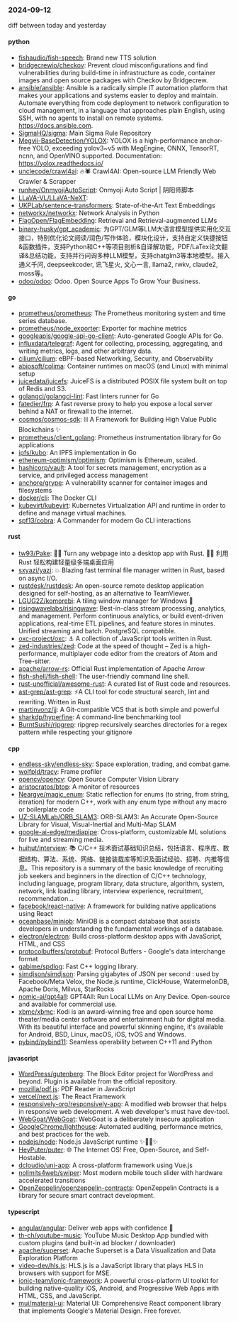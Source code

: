 ### 2024-09-12
diff between today and yesterday

#### python
* [fishaudio/fish-speech](https://github.com/fishaudio/fish-speech): Brand new TTS solution
* [bridgecrewio/checkov](https://github.com/bridgecrewio/checkov): Prevent cloud misconfigurations and find vulnerabilities during build-time in infrastructure as code, container images and open source packages with Checkov by Bridgecrew.
* [ansible/ansible](https://github.com/ansible/ansible): Ansible is a radically simple IT automation platform that makes your applications and systems easier to deploy and maintain. Automate everything from code deployment to network configuration to cloud management, in a language that approaches plain English, using SSH, with no agents to install on remote systems. https://docs.ansible.com.
* [SigmaHQ/sigma](https://github.com/SigmaHQ/sigma): Main Sigma Rule Repository
* [Megvii-BaseDetection/YOLOX](https://github.com/Megvii-BaseDetection/YOLOX): YOLOX is a high-performance anchor-free YOLO, exceeding yolov3~v5 with MegEngine, ONNX, TensorRT, ncnn, and OpenVINO supported. Documentation: https://yolox.readthedocs.io/
* [unclecode/crawl4ai](https://github.com/unclecode/crawl4ai): 🔥🕷️ Crawl4AI: Open-source LLM Friendly Web Crawler & Scrapper
* [runhey/OnmyojiAutoScript](https://github.com/runhey/OnmyojiAutoScript): Onmyoji Auto Script | 阴阳师脚本
* [LLaVA-VL/LLaVA-NeXT](https://github.com/LLaVA-VL/LLaVA-NeXT): 
* [UKPLab/sentence-transformers](https://github.com/UKPLab/sentence-transformers): State-of-the-Art Text Embeddings
* [networkx/networkx](https://github.com/networkx/networkx): Network Analysis in Python
* [FlagOpen/FlagEmbedding](https://github.com/FlagOpen/FlagEmbedding): Retrieval and Retrieval-augmented LLMs
* [binary-husky/gpt_academic](https://github.com/binary-husky/gpt_academic): 为GPT/GLM等LLM大语言模型提供实用化交互接口，特别优化论文阅读/润色/写作体验，模块化设计，支持自定义快捷按钮&函数插件，支持Python和C++等项目剖析&自译解功能，PDF/LaTex论文翻译&总结功能，支持并行问询多种LLM模型，支持chatglm3等本地模型。接入通义千问, deepseekcoder, 讯飞星火, 文心一言, llama2, rwkv, claude2, moss等。
* [odoo/odoo](https://github.com/odoo/odoo): Odoo. Open Source Apps To Grow Your Business.

#### go
* [prometheus/prometheus](https://github.com/prometheus/prometheus): The Prometheus monitoring system and time series database.
* [prometheus/node_exporter](https://github.com/prometheus/node_exporter): Exporter for machine metrics
* [googleapis/google-api-go-client](https://github.com/googleapis/google-api-go-client): Auto-generated Google APIs for Go.
* [influxdata/telegraf](https://github.com/influxdata/telegraf): Agent for collecting, processing, aggregating, and writing metrics, logs, and other arbitrary data.
* [cilium/cilium](https://github.com/cilium/cilium): eBPF-based Networking, Security, and Observability
* [abiosoft/colima](https://github.com/abiosoft/colima): Container runtimes on macOS (and Linux) with minimal setup
* [juicedata/juicefs](https://github.com/juicedata/juicefs): JuiceFS is a distributed POSIX file system built on top of Redis and S3.
* [golangci/golangci-lint](https://github.com/golangci/golangci-lint): Fast linters runner for Go
* [fatedier/frp](https://github.com/fatedier/frp): A fast reverse proxy to help you expose a local server behind a NAT or firewall to the internet.
* [cosmos/cosmos-sdk](https://github.com/cosmos/cosmos-sdk): ⛓️ A Framework for Building High Value Public Blockchains ✨
* [prometheus/client_golang](https://github.com/prometheus/client_golang): Prometheus instrumentation library for Go applications
* [ipfs/kubo](https://github.com/ipfs/kubo): An IPFS implementation in Go
* [ethereum-optimism/optimism](https://github.com/ethereum-optimism/optimism): Optimism is Ethereum, scaled.
* [hashicorp/vault](https://github.com/hashicorp/vault): A tool for secrets management, encryption as a service, and privileged access management
* [anchore/grype](https://github.com/anchore/grype): A vulnerability scanner for container images and filesystems
* [docker/cli](https://github.com/docker/cli): The Docker CLI
* [kubevirt/kubevirt](https://github.com/kubevirt/kubevirt): Kubernetes Virtualization API and runtime in order to define and manage virtual machines.
* [spf13/cobra](https://github.com/spf13/cobra): A Commander for modern Go CLI interactions

#### rust
* [tw93/Pake](https://github.com/tw93/Pake): 🤱🏻 Turn any webpage into a desktop app with Rust. 🤱🏻 利用 Rust 轻松构建轻量级多端桌面应用
* [sxyazi/yazi](https://github.com/sxyazi/yazi): 💥 Blazing fast terminal file manager written in Rust, based on async I/O.
* [rustdesk/rustdesk](https://github.com/rustdesk/rustdesk): An open-source remote desktop application designed for self-hosting, as an alternative to TeamViewer.
* [LGUG2Z/komorebi](https://github.com/LGUG2Z/komorebi): A tiling window manager for Windows 🍉
* [risingwavelabs/risingwave](https://github.com/risingwavelabs/risingwave): Best-in-class stream processing, analytics, and management. Perform continuous analytics, or build event-driven applications, real-time ETL pipelines, and feature stores in minutes. Unified streaming and batch. PostgreSQL compatible.
* [oxc-project/oxc](https://github.com/oxc-project/oxc): ⚓ A collection of JavaScript tools written in Rust.
* [zed-industries/zed](https://github.com/zed-industries/zed): Code at the speed of thought – Zed is a high-performance, multiplayer code editor from the creators of Atom and Tree-sitter.
* [apache/arrow-rs](https://github.com/apache/arrow-rs): Official Rust implementation of Apache Arrow
* [fish-shell/fish-shell](https://github.com/fish-shell/fish-shell): The user-friendly command line shell.
* [rust-unofficial/awesome-rust](https://github.com/rust-unofficial/awesome-rust): A curated list of Rust code and resources.
* [ast-grep/ast-grep](https://github.com/ast-grep/ast-grep): ⚡A CLI tool for code structural search, lint and rewriting. Written in Rust
* [martinvonz/jj](https://github.com/martinvonz/jj): A Git-compatible VCS that is both simple and powerful
* [sharkdp/hyperfine](https://github.com/sharkdp/hyperfine): A command-line benchmarking tool
* [BurntSushi/ripgrep](https://github.com/BurntSushi/ripgrep): ripgrep recursively searches directories for a regex pattern while respecting your gitignore

#### cpp
* [endless-sky/endless-sky](https://github.com/endless-sky/endless-sky): Space exploration, trading, and combat game.
* [wolfpld/tracy](https://github.com/wolfpld/tracy): Frame profiler
* [opencv/opencv](https://github.com/opencv/opencv): Open Source Computer Vision Library
* [aristocratos/btop](https://github.com/aristocratos/btop): A monitor of resources
* [Neargye/magic_enum](https://github.com/Neargye/magic_enum): Static reflection for enums (to string, from string, iteration) for modern C++, work with any enum type without any macro or boilerplate code
* [UZ-SLAMLab/ORB_SLAM3](https://github.com/UZ-SLAMLab/ORB_SLAM3): ORB-SLAM3: An Accurate Open-Source Library for Visual, Visual-Inertial and Multi-Map SLAM
* [google-ai-edge/mediapipe](https://github.com/google-ai-edge/mediapipe): Cross-platform, customizable ML solutions for live and streaming media.
* [huihut/interview](https://github.com/huihut/interview): 📚 C/C++ 技术面试基础知识总结，包括语言、程序库、数据结构、算法、系统、网络、链接装载库等知识及面试经验、招聘、内推等信息。This repository is a summary of the basic knowledge of recruiting job seekers and beginners in the direction of C/C++ technology, including language, program library, data structure, algorithm, system, network, link loading library, interview experience, recruitment, recommendation…
* [facebook/react-native](https://github.com/facebook/react-native): A framework for building native applications using React
* [oceanbase/miniob](https://github.com/oceanbase/miniob): MiniOB is a compact database that assists developers in understanding the fundamental workings of a database.
* [electron/electron](https://github.com/electron/electron): Build cross-platform desktop apps with JavaScript, HTML, and CSS
* [protocolbuffers/protobuf](https://github.com/protocolbuffers/protobuf): Protocol Buffers - Google's data interchange format
* [gabime/spdlog](https://github.com/gabime/spdlog): Fast C++ logging library.
* [simdjson/simdjson](https://github.com/simdjson/simdjson): Parsing gigabytes of JSON per second : used by Facebook/Meta Velox, the Node.js runtime, ClickHouse, WatermelonDB, Apache Doris, Milvus, StarRocks
* [nomic-ai/gpt4all](https://github.com/nomic-ai/gpt4all): GPT4All: Run Local LLMs on Any Device. Open-source and available for commercial use.
* [xbmc/xbmc](https://github.com/xbmc/xbmc): Kodi is an award-winning free and open source home theater/media center software and entertainment hub for digital media. With its beautiful interface and powerful skinning engine, it's available for Android, BSD, Linux, macOS, iOS, tvOS and Windows.
* [pybind/pybind11](https://github.com/pybind/pybind11): Seamless operability between C++11 and Python

#### javascript
* [WordPress/gutenberg](https://github.com/WordPress/gutenberg): The Block Editor project for WordPress and beyond. Plugin is available from the official repository.
* [mozilla/pdf.js](https://github.com/mozilla/pdf.js): PDF Reader in JavaScript
* [vercel/next.js](https://github.com/vercel/next.js): The React Framework
* [responsively-org/responsively-app](https://github.com/responsively-org/responsively-app): A modified web browser that helps in responsive web development. A web developer's must have dev-tool.
* [WebGoat/WebGoat](https://github.com/WebGoat/WebGoat): WebGoat is a deliberately insecure application
* [GoogleChrome/lighthouse](https://github.com/GoogleChrome/lighthouse): Automated auditing, performance metrics, and best practices for the web.
* [nodejs/node](https://github.com/nodejs/node): Node.js JavaScript runtime ✨🐢🚀✨
* [HeyPuter/puter](https://github.com/HeyPuter/puter): 🌐 The Internet OS! Free, Open-Source, and Self-Hostable.
* [dcloudio/uni-app](https://github.com/dcloudio/uni-app): A cross-platform framework using Vue.js
* [nolimits4web/swiper](https://github.com/nolimits4web/swiper): Most modern mobile touch slider with hardware accelerated transitions
* [OpenZeppelin/openzeppelin-contracts](https://github.com/OpenZeppelin/openzeppelin-contracts): OpenZeppelin Contracts is a library for secure smart contract development.

#### typescript
* [angular/angular](https://github.com/angular/angular): Deliver web apps with confidence 🚀
* [th-ch/youtube-music](https://github.com/th-ch/youtube-music): YouTube Music Desktop App bundled with custom plugins (and built-in ad blocker / downloader)
* [apache/superset](https://github.com/apache/superset): Apache Superset is a Data Visualization and Data Exploration Platform
* [video-dev/hls.js](https://github.com/video-dev/hls.js): HLS.js is a JavaScript library that plays HLS in browsers with support for MSE.
* [ionic-team/ionic-framework](https://github.com/ionic-team/ionic-framework): A powerful cross-platform UI toolkit for building native-quality iOS, Android, and Progressive Web Apps with HTML, CSS, and JavaScript.
* [mui/material-ui](https://github.com/mui/material-ui): Material UI: Comprehensive React component library that implements Google's Material Design. Free forever.
